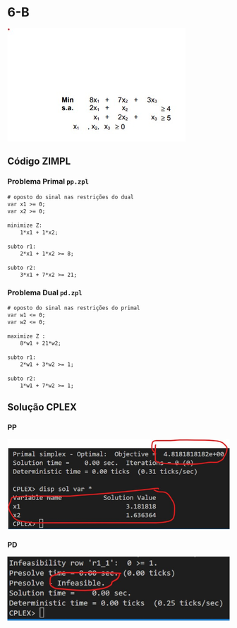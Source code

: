 # 6-B

![image](resources/ex.jpg)

## Código ZIMPL

### Problema Primal `pp.zpl`

    # oposto do sinal nas restrições do dual
    var x1 >= 0;
    var x2 >= 0;

    minimize Z:
        1*x1 + 1*x2;

    subto r1:
        2*x1 + 1*x2 >= 8;

    subto r2:
        3*x1 + 7*x2 >= 21;

### Problema Dual `pd.zpl`

    # oposto do sinal nas restrições do primal
    var w1 <= 0;
    var w2 <= 0;

    maximize Z :
        8*w1 + 21*w2;

    subto r1:
        2*w1 + 3*w2 >= 1;

    subto r2:
        1*w1 + 7*w2 >= 1;

## Solução CPLEX

### PP

![image](resources/sol-pp.jpg)

### PD

![image](resources/sol-pd.jpg)
